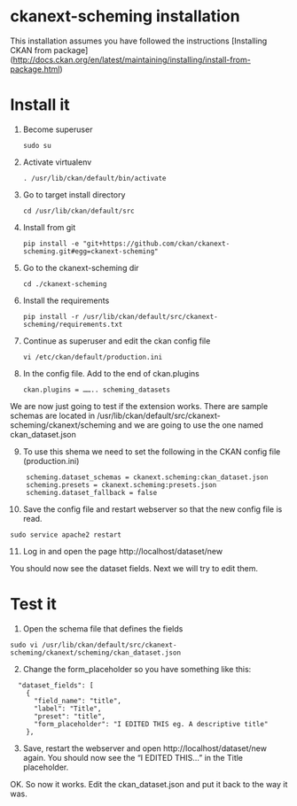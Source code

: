 ckanext-scheming installation
=============================

This installation assumes you have followed the instructions 
[Installing CKAN from package] (http://docs.ckan.org/en/latest/maintaining/installing/install-from-package.html)

# Install it

1. Become superuser

   `sudo su`    

2. Activate virtualenv

   `. /usr/lib/ckan/default/bin/activate`

3. Go to target install directory

   `cd /usr/lib/ckan/default/src`

4. Install from git

   `pip install -e "git+https://github.com/ckan/ckanext-scheming.git#egg=ckanext-scheming"`

5. Go to the ckanext-scheming dir

   `cd ./ckanext-scheming`

6. Install the requirements 

   `pip install -r /usr/lib/ckan/default/src/ckanext-scheming/requirements.txt`

7. Continue as superuser and edit the ckan config file

   `vi /etc/ckan/default/production.ini`

8. In the config file. Add to the end of ckan.plugins

   `ckan.plugins = …….. scheming_datasets`

We are now just going to test if the extension works. 
There are sample schemas are located in /usr/lib/ckan/default/src/ckanext-scheming/ckanext/scheming and we are going to use the one named ckan_dataset.json

9. To use this shema we need to set the following in the CKAN config file (production.ini)
```
    scheming.dataset_schemas = ckanext.scheming:ckan_dataset.json
    scheming.presets = ckanext.scheming:presets.json
    scheming.dataset_fallback = false
 ```
 
10. Save the config file and restart webserver so that the new config file is read.

   `sudo service apache2 restart`

11. Log in and open the page http://localhost/dataset/new

   You should now see the dataset fields. Next we will try to edit them.

# Test it

1. Open the schema file that defines the fields

`sudo vi /usr/lib/ckan/default/src/ckanext-scheming/ckanext/scheming/ckan_dataset.json`

2. Change the form_placeholder so you have something like this:
```
  "dataset_fields": [
    {
      "field_name": "title",
      "label": "Title",
      "preset": "title",
      "form_placeholder": "I EDITED THIS eg. A descriptive title"
    },
```
3. Save, restart the webserver and open http://localhost/dataset/new again.
   You should now see the “I EDITED THIS…” in the Title placeholder.

OK. So now it works. Edit the ckan_dataset.json and put it back to the way it was.

